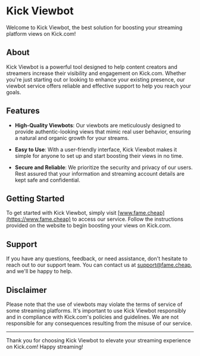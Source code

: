 # Kick Viewbot

Welcome to Kick Viewbot, the best solution for boosting your streaming platform views on Kick.com! 

## About

Kick Viewbot is a powerful tool designed to help content creators and streamers increase their visibility and engagement on Kick.com. Whether you're just starting out or looking to enhance your existing presence, our viewbot service offers reliable and effective support to help you reach your goals.

## Features

- **High-Quality Viewbots**: Our viewbots are meticulously designed to provide authentic-looking views that mimic real user behavior, ensuring a natural and organic growth for your streams.
  
- **Easy to Use**: With a user-friendly interface, Kick Viewbot makes it simple for anyone to set up and start boosting their views in no time.

- **Secure and Reliable**: We prioritize the security and privacy of our users. Rest assured that your information and streaming account details are kept safe and confidential.

## Getting Started

To get started with Kick Viewbot, simply visit [www.fame.cheap](https://www.fame.cheap) to access our service. Follow the instructions provided on the website to begin boosting your views on Kick.com.

## Support

If you have any questions, feedback, or need assistance, don't hesitate to reach out to our support team. You can contact us at [support@fame.cheap](mailto:support@fame.cheap), and we'll be happy to help.

## Disclaimer

Please note that the use of viewbots may violate the terms of service of some streaming platforms. It's important to use Kick Viewbot responsibly and in compliance with Kick.com's policies and guidelines. We are not responsible for any consequences resulting from the misuse of our service.

---

Thank you for choosing Kick Viewbot to elevate your streaming experience on Kick.com! Happy streaming!
